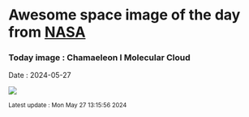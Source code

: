 
# Awesome space image of the day from [NASA](https://api.nasa.gov/)

### Today image : Chamaeleon I Molecular Cloud
Date : 2024-05-27

![](https://apod.nasa.gov/apod/image/2405/Cederblad111-110_1024.jpg)

<small>Latest update : Mon May 27 13:15:56 2024</small>
        